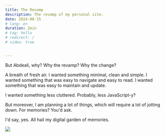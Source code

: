 ```yaml
---
title: The Revamp
description: The revamp of my personal site.
date: 2024-08-15
# lang: en
duration: 2min
# tag: hello
# redirect: /
# video: true


---
```


But Abdeali, why? Why the revamp? Why the change?

A breath of fresh air. I wanted something minimal, clean and simple. I wanted something that was easy to navigate and easy to read. I wanted something that was easy to maintain and update.

I wanted something less cluttered. Probably, less JavaScript-y?

But moreover, I am planning a lot of things, which will require a lot of jotting down. For memories? You'd ask.

I'd say, yes. All hail my digital garden of memories.

![](/blog/the-revamp/happy.jpg)